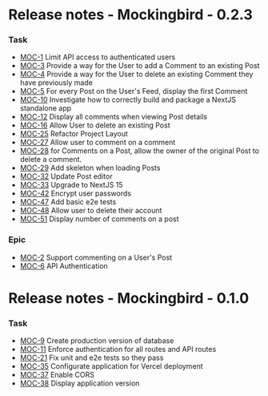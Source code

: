 # Release notes - Mockingbird - 0.2.3

### Task

- [MOC-1](https://stoy.atlassian.net/browse/MOC-1) Limit API access to authenticated users
- [MOC-3](https://stoy.atlassian.net/browse/MOC-3) Provide a way for the User to add a Comment to an existing Post
- [MOC-4](https://stoy.atlassian.net/browse/MOC-4) Provide a way for the User to delete an existing Comment they have previously made
- [MOC-5](https://stoy.atlassian.net/browse/MOC-5) For every Post on the User's Feed, display the first Comment
- [MOC-10](https://stoy.atlassian.net/browse/MOC-10) Investigate how to correctly build and package a NextJS standalone app
- [MOC-12](https://stoy.atlassian.net/browse/MOC-12) Display all comments when viewing Post details
- [MOC-16](https://stoy.atlassian.net/browse/MOC-16) Allow User to delete an existing Post
- [MOC-25](https://stoy.atlassian.net/browse/MOC-25) Refactor Project Layout
- [MOC-27](https://stoy.atlassian.net/browse/MOC-27) Allow user to comment on a comment
- [MOC-28](https://stoy.atlassian.net/browse/MOC-28) for Comments on a Post, allow the owner of the original Post to delete a comment.
- [MOC-29](https://stoy.atlassian.net/browse/MOC-29) Add skeleton when loading Posts
- [MOC-32](https://stoy.atlassian.net/browse/MOC-32) Update Post editor
- [MOC-33](https://stoy.atlassian.net/browse/MOC-33) Upgrade to NextJS 15
- [MOC-42](https://stoy.atlassian.net/browse/MOC-42) Encrypt user passwords
- [MOC-47](https://stoy.atlassian.net/browse/MOC-47) Add basic e2e tests
- [MOC-48](https://stoy.atlassian.net/browse/MOC-48) Allow user to delete their account
- [MOC-51](https://stoy.atlassian.net/browse/MOC-51) Display number of comments on a post

### Epic

- [MOC-2](https://stoy.atlassian.net/browse/MOC-2) Support commenting on a User's Post
- [MOC-6](https://stoy.atlassian.net/browse/MOC-6) API Authentication

# Release notes - Mockingbird - 0.1.0

### Task

- [MOC-9](https://stoy.atlassian.net/browse/MOC-9) Create production version of database
- [MOC-11](https://stoy.atlassian.net/browse/MOC-11) Enforce authentication for all routes and API routes
- [MOC-21](https://stoy.atlassian.net/browse/MOC-21) Fix unit and e2e tests so they pass
- [MOC-35](https://stoy.atlassian.net/browse/MOC-35) Configurate application for Vercel deployment
- [MOC-37](https://stoy.atlassian.net/browse/MOC-37) Enable CORS
- [MOC-38](https://stoy.atlassian.net/browse/MOC-38) Display application version
